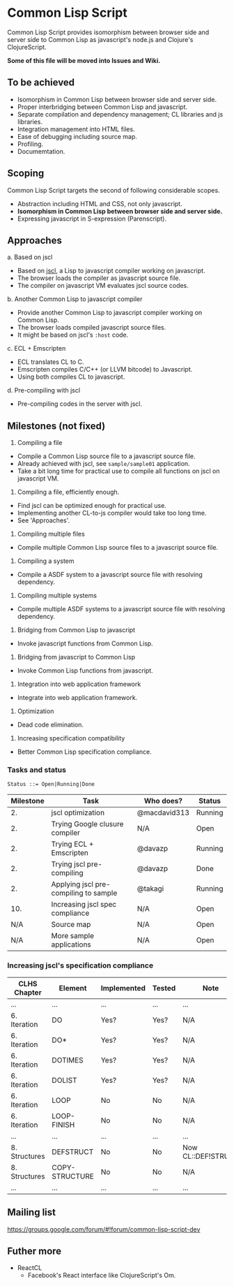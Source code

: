 # Common Lisp Script

Common Lisp Script provides isomorphism between browser side and server side to Common Lisp as javascript's node.js and Clojure's ClojureScript.

**Some of this file will be moved into Issues and Wiki.**

## To be achieved

- Isomorphism in Common Lisp between browser side and server side.
- Proper interbridging between Common Lisp and javascript.
- Separate compilation and dependency management; CL libraries and js libraries.
- Integration management into HTML files.
- Ease of debugging including source map.
- Profiling.
- Documemtation.

## Scoping

Common Lisp Script targets the second of following considerable scopes.

- Abstraction including HTML and CSS, not only javascript.
- **Isomorphism in Common Lisp between browser side and server side.**
- Expressing javascript in S-expression (Parenscript).

## Approaches

a. Based on jscl
  - Based on [jscl](https://github.com/davazp/jscl), a Lisp to javascript compiler working on javascript.
  - The browser loads the compiler as javascript source file.
  - The compiler on javascript VM evaluates jscl source codes.

b. Another Common Lisp to javascript compiler
  - Provide another Common Lisp to javascript compiler working on Common Lisp.
  - The browser loads compiled javascript source files.
  - It might be based on jscl's `:host` code.

c. ECL + Emscripten
  - ECL translates CL to C.
  - Emscripten compiles C/C++ (or LLVM bitcode) to Javascript.
  - Using both compiles CL to javascript. 

d. Pre-compiling with jscl
  - Pre-compiling codes in the server with jscl.

## Milestones (not fixed)

1. Compiling a file
  - Compile a Common Lisp source file to a javascript source file.
  - Already achieved with jscl, see `sample/sample01` application.
  - Take a bit long time for practical use to compile all functions on jscl on javascript VM.

1. Compiling a file, efficiently enough.
  - Find jscl can be optimized enough for practical use.
  - Implementing another CL-to-js compiler would take too long time.
  - See 'Approaches'.

1. Compiling multiple files
  - Compile multiple Common Lisp source files to a javascript source file.

1. Compiling a system
  - Compile a ASDF system to a javascript source file with resolving dependency.

1. Compiling multiple systems
  - Compile multiple ASDF systems to a javascript source file with resolving dependency.

1. Bridging from Common Lisp to javascript
  - Invoke javascript functions from Common Lisp.

1. Bridging from javascript to Common Lisp
  - Invoke Common Lisp functions from javascript.

1. Integration into web application framework
 - Integrate into web application framework.

1. Optimization
 - Dead code elimination.

1. Increasing specification compatibility
 - Better Common Lisp specification compliance.

### Tasks and status

    Status ::= Open|Running|Done

|Milestone|Task|Who does?|Status|
|---|---|---|---|
|2.|jscl optimization|@macdavid313|Running|
|2.|Trying Google clusure compiler|N/A|Open|
|2.|Trying ECL + Emscripten|@davazp|Running|
|2.|Trying jscl pre-compiling|@davazp|Done|
|2.|Applying jscl pre-compiling to sample|@takagi|Running|
|10.|Increasing jscl spec compliance|N/A|Open|
|N/A|Source map|N/A|Open|
|N/A|More sample applications|N/A|Open|

### Increasing jscl's specification compliance

|CLHS Chapter|Element|Implemented|Tested|Note|
|---|---|---|---|---|
|...|...|...|...|...|
|6. Iteration|DO|Yes?|Yes?|N/A|
|6. Iteration|DO*|Yes?|Yes?|N/A|
|6. Iteration|DOTIMES|Yes?|Yes?|N/A|
|6. Iteration|DOLIST|Yes?|Yes?|N/A|
|6. Iteration|LOOP|No|No|N/A|
|6. Iteration|LOOP-FINISH|No|No|N/A|
|...|...|...|...|...|
|8. Structures|DEFSTRUCT|No|No|Now CL::DEF!STRUCT|
|8. Structures|COPY-STRUCTURE|No|No|N/A|
|...|...|...|...|...|

## Mailing list

https://groups.google.com/forum/#!forum/common-lisp-script-dev

## Futher more

- ReactCL
  - Facebook's React interface like ClojureScript's Om.
